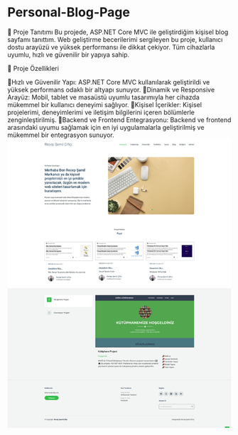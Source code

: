 # Personal-Blog-Page

💼 Proje Tanıtımı
Bu projede, ASP.NET Core MVC ile geliştirdiğim kişisel blog sayfamı tanıttım. Web geliştirme becerilerimi sergileyen bu proje, kullanıcı dostu arayüzü ve yüksek performansı ile dikkat çekiyor. Tüm cihazlarla uyumlu, hızlı ve güvenilir bir yapıya sahip.

🔑 Proje Özellikleri

🔑Hızlı ve Güvenilir Yapı: ASP.NET Core MVC kullanılarak geliştirildi ve yüksek performans odaklı bir altyapı sunuyor.
📌Dinamik ve Responsive Arayüz: Mobil, tablet ve masaüstü uyumlu tasarımıyla her cihazda mükemmel bir kullanıcı deneyimi sağlıyor.
🔑Kişisel İçerikler: Kişisel projelerimi, deneyimlerimi ve iletişim bilgilerini içeren bölümlerle zenginleştirilmiş.
📌Backend ve Frontend Entegrasyonu: Backend ve frontend arasındaki uyumu sağlamak için en iyi uygulamalarla geliştirilmiş ve mükemmel bir entegrasyon sunuyor.
![resim1](https://github.com/recepsamil/Personal-Blog-Page/blob/main/KisiselBlog/img/Ekran%20Al%C4%B1nt%C4%B1s%C4%B16.png?raw=true)

